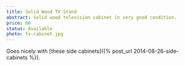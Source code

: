 ```yaml
---
title: Solid Wood TV Stand
abstract: Solid wood television cabinet in very good condition.
price: 60
status: Available
photo: tv-cabinet.jpg
---
```

Goes nicely with [these side cabinets]({% post_url 2014-08-26-side-cabinets %}).
